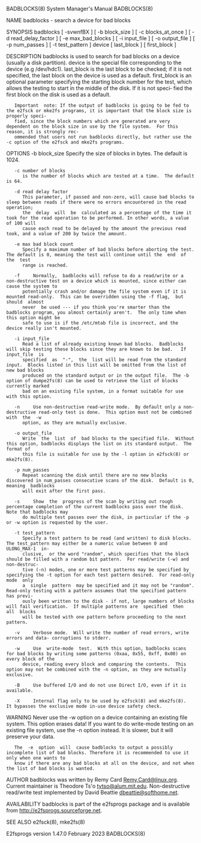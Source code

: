 BADBLOCKS(8)							    System Manager's Manual							  BADBLOCKS(8)

NAME
       badblocks - search a device for bad blocks

SYNOPSIS
       badblocks [ -svwnfBX ] [ -b block_size ] [ -c blocks_at_once ] [ -d read_delay_factor ] [ -e max_bad_blocks ] [ -i input_file ] [ -o output_file ] [ -p
       num_passes ] [ -t test_pattern ] device [ last_block ] [ first_block ]

DESCRIPTION
       badblocks  is  used  to	search	for  bad  blocks  on a device (usually a disk partition).  device is the special file corresponding to the device (e.g
       /dev/hdc1).  last_block is the last block to be checked; if it is not specified, the last block on the device is used as a default.  first_block is  an
       optional parameter specifying the starting block number for the test, which allows the testing to start in the middle of the disk.  If it is not speci‐
       fied the first block on the disk is used as a default.

       Important  note: If the output of badblocks is going to be fed to the e2fsck or mke2fs programs, it is important that the block size is properly speci‐
       fied, since the block numbers which are generated are very dependent on the block size in use by the file system.  For this reason, it is strongly rec‐
       ommended that users not run badblocks directly, but rather use the -c option of the e2fsck and mke2fs programs.

OPTIONS
       -b block_size
	      Specify the size of blocks in bytes.  The default is 1024.

       -c number of blocks
	      is the number of blocks which are tested at a time.  The default is 64.

       -d read delay factor
	      This parameter, if passed and non-zero, will cause bad blocks to sleep between reads if there were no errors encountered in the read  operation;
	      the  delay  will	be  calculated as a percentage of the time it took for the read operation to be performed. In other words, a value of 100 will
	      cause each read to be delayed by the amount the previous read took, and a value of 200 by twice the amount.

       -e max bad block count
	      Specify a maximum number of bad blocks before aborting the test.	The default is 0, meaning the test will continue until the  end	 of  the  test
	      range is reached.

       -f     Normally,	 badblocks will refuse to do a read/write or a non-destructive test on a device which is mounted, since either can cause the system to
	      potentially crash and/or damage the file system even if it is mounted read-only.	This can be overridden using the -f flag,  but	should	almost
	      never  be used --- if you think you're smarter than the badblocks program, you almost certainly aren't.  The only time when this option might be
	      safe to use is if the /etc/mtab file is incorrect, and the device really isn't mounted.

       -i input_file
	      Read a list of already existing known bad blocks.	 Badblocks will skip testing these blocks since they are known to be bad.   If	input_file  is
	      specified	 as  "-",  the	list will be read from the standard input.  Blocks listed in this list will be omitted from the list of new bad blocks
	      produced on the standard output or in the output file.  The -b option of dumpe2fs(8) can be used to retrieve the list of blocks currently marked
	      bad on an existing file system, in a format suitable for use with this option.

       -n     Use non-destructive read-write mode.  By default only a non-destructive read-only test is done.  This option must not be combined	 with  the  -w
	      option, as they are mutually exclusive.

       -o output_file
	      Write  the  list	of  bad blocks to the specified file.  Without this option, badblocks displays the list on its standard output.	 The format of
	      this file is suitable for use by the -l option in e2fsck(8) or mke2fs(8).

       -p num_passes
	      Repeat scanning the disk until there are no new blocks discovered in num_passes consecutive scans of the disk.  Default is 0, meaning  badblocks
	      will exit after the first pass.

       -s     Show  the	 progress of the scan by writing out rough percentage completion of the current badblocks pass over the disk.  Note that badblocks may
	      do multiple test passes over the disk, in particular if the -p or -w option is requested by the user.

       -t test_pattern
	      Specify a test pattern to be read (and written) to disk blocks.	The test_pattern may either be a numeric value between 0 and  ULONG_MAX-1  in‐
	      clusive,	or the word "random", which specifies that the block should be filled with a random bit pattern.  For read/write (-w) and non-destruc‐
	      tive (-n) modes, one or more test patterns may be specified by specifying the -t option for each test pattern desired.  For read-only mode  only
	      a	 single	 pattern  may be specified and it may not be "random".	Read-only testing with a pattern assumes that the specified pattern has previ‐
	      ously been written to the disk - if not, large numbers of blocks will fail verification.	If multiple patterns are  specified  then  all	blocks
	      will be tested with one pattern before proceeding to the next pattern.

       -v     Verbose mode.  Will write the number of read errors, write errors and data- corruptions to stderr.

       -w     Use  write-mode  test.  With this option, badblocks scans for bad blocks by writing some patterns (0xaa, 0x55, 0xff, 0x00) on every block of the
	      device, reading every block and comparing the contents.  This option may not be combined with the -n option, as they are mutually exclusive.

       -B     Use buffered I/O and do not use Direct I/O, even if it is available.

       -X     Internal flag only to be used by e2fsck(8) and mke2fs(8).	 It bypasses the exclusive mode in-use device safety check.

WARNING
       Never use the -w option on a device containing an existing file system.	This option erases data!  If you want to do write-mode testing on an  existing
       file system, use the -n option instead.	It is slower, but it will preserve your data.

       The  -e	option	will  cause badblocks to output a possibly incomplete list of bad blocks. Therefore it is recommended to use it only when one wants to
       know if there are any bad blocks at all on the device, and not when the list of bad blocks is wanted.

AUTHOR
       badblocks was written by Remy Card <Remy.Card@linux.org>.  Current maintainer is Theodore Ts'o <tytso@alum.mit.edu>.  Non-destructive  read/write  test
       implemented by David Beattie <dbeattie@softhome.net>.

AVAILABILITY
       badblocks is part of the e2fsprogs package and is available from http://e2fsprogs.sourceforge.net.

SEE ALSO
       e2fsck(8), mke2fs(8)

E2fsprogs version 1.47.0						 February 2023								  BADBLOCKS(8)
